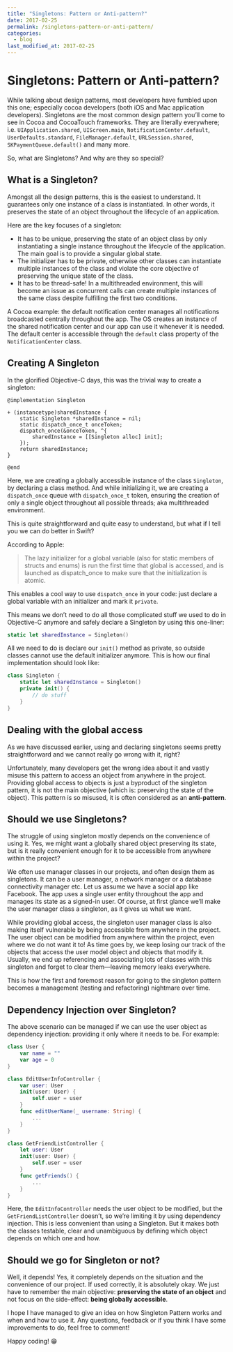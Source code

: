 ```yaml
---
title: "Singletons: Pattern or Anti-pattern?"
date: 2017-02-25
permalink: /singletons-pattern-or-anti-pattern/
categories:
  - blog
last_modified_at: 2017-02-25 
---
```


# Singletons: Pattern or Anti-pattern?

While talking about design patterns, most developers have fumbled upon this one; especially cocoa developers (both iOS and Mac application developers). Singletons are the most common design pattern you’ll come to see in Cocoa and CocoaTouch frameworks. They are literally everywhere; i.e. `UIApplication.shared`, `UIScreen.main`, `NotificationCenter.default`, `UserDefaults.standard`, `FileManager.default`, `URLSession.shared`, `SKPaymentQueue.default()` and many more. 

So, what are Singletons? And why are they so special?

## What is a Singleton?

Amongst all the design patterns, this is the easiest to understand. It guarantees only one instance of a class is instantiated. In other words, it preserves the state of an object throughout the lifecycle of an application.

Here are the key focuses of a singleton:

- It has to be unique, preserving the state of an object class by only instantiating a single instance throughout the lifecycle of the application. The main goal is to provide a singular global state.
- The initializer has to be private, otherwise other classes can instantiate multiple instances of the class and violate the core objective of preserving the unique state of the class.
- It has to be thread-safe! In a multithreaded environment, this will become an issue as concurrent calls can create multiple instances of the same class despite fulfilling the first two conditions.

A Cocoa example: the default notification center manages all notifications broadcasted centrally throughout the app. The OS creates an instance of the shared notification center and our app can use it whenever it is needed. The default center is accessible through the `default` class property of the `NotificationCenter` class.

## Creating A Singleton

In the glorified Objective-C days, this was the trivial way to create a singleton:

```objc
@implementation Singleton

+ (instancetype)sharedInstance {
    static Singleton *sharedInstance = nil;
    static dispatch_once_t onceToken;
    dispatch_once(&onceToken, ^{
        sharedInstance = [[Singleton alloc] init];
    });
    return sharedInstance;
}

@end
```

Here, we are creating a globally accessible instance of the class `Singleton`, by declaring a class method. And while initializing it, we are creating a `dispatch_once` queue with `dispatch_once_t` token, ensuring the creation of only a single object throughout all possible threads; aka multithreaded environment.

This is quite straightforward and quite easy to understand, but what if I tell you we can do better in Swift?

According to Apple:

> The lazy initializer for a global variable (also for static members of structs and enums) is run the first time that global is accessed, and is launched as dispatch_once to make sure that the initialization is atomic.

This enables a cool way to use `dispatch_once` in your code: just declare a global variable with an initializer and mark it `private`.

This means we don’t need to do all those complicated stuff we used to do in Objective-C anymore and safely declare a Singleton by using this one-liner:

```swift
static let sharedInstance = Singleton()
```

All we need to do is declare our `init()` method as private, so outside classes cannot use the default initializer anymore. This is how our final implementation should look like:

```swift
class Singleton {
    static let sharedInstance = Singleton()
    private init() {
        // do stuff
    }
}
```

## Dealing with the global access

As we have discussed earlier, using and declaring singletons seems pretty straightforward and we cannot really go wrong with it, right?

Unfortunately, many developers get the wrong idea about it and vastly misuse this pattern to access an object from anywhere in the project. Providing global access to objects is just a byproduct of the singleton pattern, it is not the main objective (which is: preserving the state of the object). This pattern is so misused, it is often considered as an **anti-pattern**.

## Should we use Singletons?

The struggle of using singleton mostly depends on the convenience of using it. Yes, we might want a globally shared object preserving its state, but is it really convenient enough for it to be accessible from anywhere within the project?

We often use manager classes in our projects, and often design them as singletons. It can be a user manager, a network manager or a database connectivity manager etc. Let us assume we have a social app like Facebook. The app uses a single user entity throughout the app and manages its state as a signed-in user. Of course, at first glance we’ll make the user manager class a singleton, as it gives us what we want.

While providing global access, the singleton user manager class is also making itself vulnerable by being accessible from anywhere in the project. The user object can be modified from anywhere within the project, even where we do not want it to! As time goes by, we keep losing our track of the objects that access the user model object and objects that modify it. Usually, we end up referencing and associating lots of classes with this singleton and forget to clear them—leaving memory leaks everywhere.

This is how the first and foremost reason for going to the singleton pattern becomes a management (testing and refactoring) nightmare over time.

## Dependency Injection over Singleton?

The above scenario can be managed if we can use the user object as dependency injection: providing it only where it needs to be. For example:

```swift
class User {
    var name = ""
    var age = 0
}

class EditUserInfoController {
    var user: User
    init(user: User) {
        self.user = user
    }
    func editUserName(_ username: String) {
        ...
    }
}

class GetFriendListController {
    let user: User
    init(user: User) {
        self.user = user
    }
    func getFriends() {
        ...
    }
}
```

Here, the `EditInfoController` needs the user object to be modified, but the `GetFriendListController` doesn’t, so we’re limiting it by using dependency injection. This is less convenient than using a Singleton. But it makes both the classes testable, clear and unambiguous by defining which object depends on which one and how.

## Should we go for Singleton or not?

Well, it depends! Yes, it completely depends on the situation and the convenience of our project. If used correctly, it is absolutely okay. We just have to remember the main objective: **preserving the state of an object** and not focus on the side-effect: **being globally accessible**.

I hope I have managed to give an idea on how Singleton Pattern works and when and how to use it. Any questions, feedback or if you think I have some improvements to do, feel free to comment!

Happy coding! 😁
